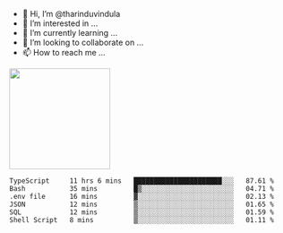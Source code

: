 - 👋 Hi, I’m @tharinduvindula
- 👀 I’m interested in ...
- 🌱 I’m currently learning ...
- 💞️ I’m looking to collaborate on ...
- 📫 How to reach me ...

<!---
tharinduvindula/tharinduvindula is a ✨ special ✨ repository because its `README.md` (this file) appears on your GitHub profile.
You can click the Preview link to take a look at your changes.
--->

<img height="180em" src="https://github-readme-stats.vercel.app/api?username=tharinduvindula&show_icons=true&hide_border=false&&count_private=true&include_all_commits=true" />


<!--START_SECTION:waka-->

```text
TypeScript     11 hrs 6 mins   ██████████████████████░░░   87.61 %
Bash           35 mins         █▒░░░░░░░░░░░░░░░░░░░░░░░   04.71 %
.env file      16 mins         ▓░░░░░░░░░░░░░░░░░░░░░░░░   02.13 %
JSON           12 mins         ▒░░░░░░░░░░░░░░░░░░░░░░░░   01.65 %
SQL            12 mins         ▒░░░░░░░░░░░░░░░░░░░░░░░░   01.59 %
Shell Script   8 mins          ▒░░░░░░░░░░░░░░░░░░░░░░░░   01.11 %
```

<!--END_SECTION:waka-->

